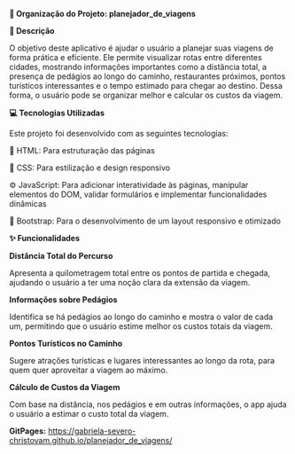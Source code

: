 **🧭 Organização do Projeto: planejador_de_viagens**

**📝 Descrição**

O objetivo deste aplicativo é ajudar o usuário a planejar suas viagens de forma prática e eficiente. Ele permite visualizar rotas entre diferentes cidades, mostrando informações importantes como a distância total, a presença de pedágios ao longo do caminho, restaurantes próximos, pontos turísticos interessantes e o tempo estimado para chegar ao destino. Dessa forma, o usuário pode se organizar melhor e calcular os custos da viagem.

**💻 Tecnologias Utilizadas**

Este projeto foi desenvolvido com as seguintes tecnologias:

🧱 HTML: Para estruturação das páginas

🎨 CSS: Para estilização e design responsivo

⚙️ JavaScript: Para adicionar interatividade às páginas, manipular elementos do DOM, validar formulários e implementar funcionalidades dinâmicas

🧩 Bootstrap: Para o desenvolvimento de um layout responsivo e otimizado



**✨ Funcionalidades**

**Distância Total do Percurso**

Apresenta a quilometragem total entre os pontos de partida e chegada, ajudando o usuário a ter uma noção clara da extensão da viagem.

**Informações sobre Pedágios**

Identifica se há pedágios ao longo do caminho e mostra o valor de cada um, permitindo que o usuário estime melhor os custos totais da viagem.


**Pontos Turísticos no Caminho**

Sugere atrações turísticas e lugares interessantes ao longo da rota, para quem quer aproveitar a viagem ao máximo.

**Cálculo de Custos da Viagem**

Com base na distância, nos pedágios e em outras informações, o app ajuda o usuário a estimar o custo total da viagem.

**GitPages:**  https://gabriela-severo-christovam.github.io/planejador_de_viagens/
